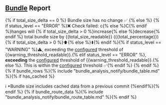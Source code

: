 ## [Bundle]({{pull_url}}) Report
{% if total_size_delta == 0 %}
Bundle size has no change :white_check_mark:
{% else %}
{% if status_level == "ERROR" %}:x: Check failed: c{% else %}C{% endif %}hanges will {% if total_size_delta > 0 %}increase{% else %}decrease{% endif %} total bundle size by {{total_size_readable}} ({{total_percentage}}) {% if total_size_delta > 0 %}:arrow_up:{% else %}:arrow_down:{% endif %}{% if status_level == "WARNING" %}:warning:, exceeding the [configured](https://docs.codecov.com/docs/javascript-bundle-analysis#main-features) threshold of {{warning_threshold_readable}}.{% elif status_level == "ERROR" %}, **exceeding** the [configured](https://docs.codecov.com/docs/javascript-bundle-analysis#main-features) threshold of {{warning_threshold_readable}}.{% else %}. This is within the [configured](https://docs.codecov.com/docs/javascript-bundle-analysis#main-features) threshold :white_check_mark:{% endif %}
{% endif %}
{% if bundle_rows %}{% include "bundle_analysis_notify/bundle_table.md" %}{% if has_cached %}

ℹ️ *Bundle size includes cached data from a previous commit
{%endif%}{% endif %}
{% if bundle_route_data %}{% include "bundle_analysis_notify/bundle_route_table.md" %}{% endif %}